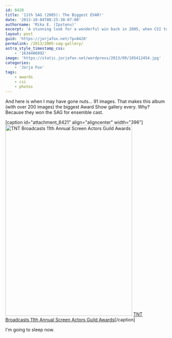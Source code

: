 ```yaml
---
id: 8420
title: '11th SAG (2005): The Biggest EVAR!'
date: '2013-10-04T08:25:30-07:00'
authorname: 'Mika E. (Ipstenu)'
excerpt: 'A stunning look for a wonderful win back in 2005, when CSI took home a SAG!'
layout: post
guid: 'https://jorjafox.net/?p=8420'
permalink: /2013/2005-sag-gallery/
astra_style_timestamp_css:
    - '1634406092'
image: 'https://static.jorjafox.net/wordpress/2013/09/105412454.jpg'
categories:
    - 'Jorja Fox'
tags:
    - awards
    - csi
    - photos
---
```


And here is when I may have gone nuts... 91 images. That makes this album (with over 200 images) the biggest Award Show gallery every. Why? Because they won the SAG for ensemble cast.

[caption id="attachment_8421" align="aligncenter" width="396"]<a href="https://jorjafox.net/gallery/awards/pub/20050213-sag/"><img class="size-full wp-image-8421" alt="TNT Broadcasts 11th Annual Screen Actors Guild Awards" src="//static.jorjafox.net/wordpress/2013/09/105412454.jpg" width="396" height="594" /></a> <a href="https://jorjafox.net/gallery/awards/pub/20050213-sag/">TNT Broadcasts 11th Annual Screen Actors Guild Awards</a>[/caption]

I'm going to sleep now.

